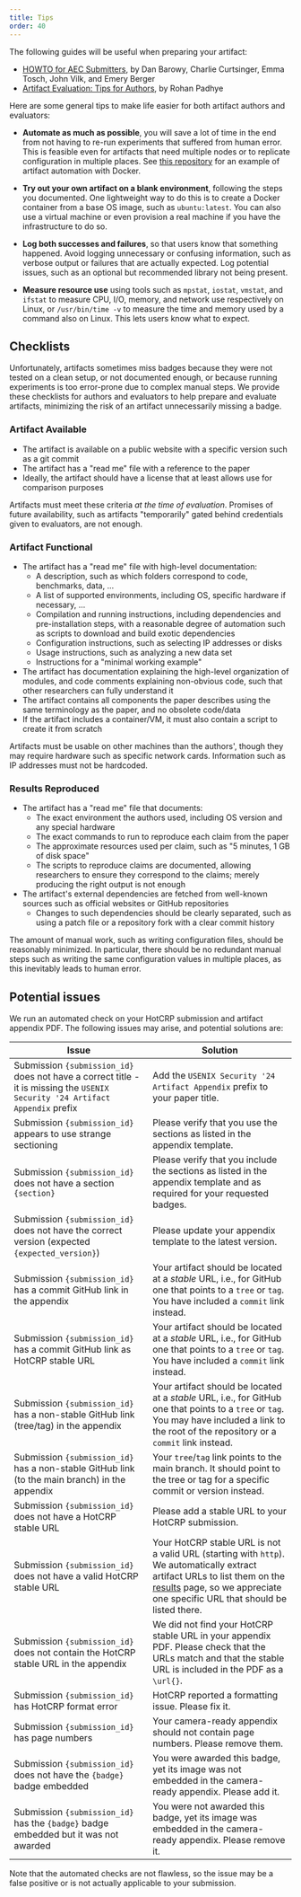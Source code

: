 ```yaml
---
title: Tips
order: 40
---
```


The following guides will be useful when preparing your artifact:
- [HOWTO for AEC Submitters](https://docs.google.com/document/d/1pqzPtLVIvwLwJsZwCb2r7yzWMaifudHe1Xvn42T4CcA/edit),
  by Dan Barowy, Charlie Curtsinger, Emma Tosch, John Vilk, and Emery Berger
- [Artifact Evaluation: Tips for Authors](https://blog.padhye.org/Artifact-Evaluation-Tips-for-Authors/),
  by Rohan Padhye

Here are some general tips to make life easier for both artifact authors and evaluators:

- **Automate as much as possible**, you will save a lot of time in the end from not having to re-run experiments that suffered from human error.
  This is feasible even for artifacts that need multiple nodes or to replicate configuration in multiple places.
  See [this repository](https://github.com/SolalPirelli/docker-artifact-eval) for an example of artifact automation with Docker.

- **Try out your own artifact on a blank environment**, following the steps you documented.
  One lightweight way to do this is to create a Docker container from a base OS image, such as `ubuntu:latest`.
  You can also use a virtual machine or even provision a real machine if you have the infrastructure to do so.

- **Log both successes and failures**, so that users know that something happened.
  Avoid logging unnecessary or confusing information, such as verbose output or failures that are actually expected.
  Log potential issues, such as an optional but recommended library not being present.

- **Measure resource use** using tools such as `mpstat`, `iostat`, `vmstat`, and `ifstat` to measure CPU, I/O, memory, and network use respectively on Linux,
  or `/usr/bin/time -v` to measure the time and memory used by a command also on Linux.
  This lets users know what to expect.

## Checklists

Unfortunately, artifacts sometimes miss badges because they were not tested on a
clean setup, or not documented enough, or because running experiments is too
error-prone due to complex manual steps. We provide these checklists for authors and evaluators
to help prepare and evaluate artifacts, minimizing the
risk of an artifact unnecessarily missing a badge.


### Artifact Available

- The artifact is available on a public website with a specific version such as a git commit
- The artifact has a "read me" file with a reference to the paper
- Ideally, the artifact should have a license that at least allows use for comparison purposes

Artifacts must meet these criteria _at the time of evaluation_.
Promises of future availability, such as artifacts "temporarily" gated behind credentials given to evaluators, are not enough.

### Artifact Functional

- The artifact has a "read me" file with high-level documentation:
  - A description, such as which folders correspond to code, benchmarks, data, ...
  - A list of supported environments, including OS, specific hardware if necessary, ...
  - Compilation and running instructions, including dependencies and pre-installation steps,
    with a reasonable degree of automation such as scripts to download and build exotic dependencies
  - Configuration instructions, such as selecting IP addresses or disks
  - Usage instructions, such as analyzing a new data set
  - Instructions for a "minimal working example"
- The artifact has documentation explaining the high-level organization of modules, and code comments explaining non-obvious code,
  such that other researchers can fully understand it
- The artifact contains all components the paper describes using the same terminology as the paper, and no obsolete code/data
- If the artifact includes a container/VM, it must also contain a script to create it from scratch

Artifacts must be usable on other machines than the authors', though they may require hardware such as specific network cards.
Information such as IP addresses must not be hardcoded.

### Results Reproduced

- The artifact has a "read me" file that documents:
  - The exact environment the authors used, including OS version and any special hardware
  - The exact commands to run to reproduce each claim from the paper
  - The approximate resources used per claim, such as "5 minutes, 1 GB of disk space"
  - The scripts to reproduce claims are documented, allowing researchers to ensure they correspond to the claims;
    merely producing the right output is not enough
- The artifact's external dependencies are fetched from well-known sources such as official websites or GitHub repositories
  - Changes to such dependencies should be clearly separated, such as using a patch file or a repository fork with a clear commit history

The amount of manual work, such as writing configuration files, should be reasonably minimized.
In particular, there should be no redundant manual steps such as writing the same configuration values in multiple places, as this inevitably leads to human error.

## Potential issues

We run an automated check on your HotCRP submission and artifact appendix PDF. The following issues may arise, and potential solutions are:

| Issue | Solution |
|-------|----------|
| Submission `{submission_id}` does not have a correct title - it is missing the `USENIX Security '24 Artifact Appendix` prefix | Add the `USENIX Security '24 Artifact Appendix` prefix to your paper title. |
| Submission `{submission_id}` appears to use strange sectioning | Please verify that you use the sections as listed in the appendix template. |
| Submission `{submission_id}` does not have a section `{section}` | Please verify that you include the sections as listed in the appendix template and as required for your requested badges. |
| Submission `{submission_id}` does not have the correct version (expected `{expected_version}`) | Please update your appendix template to the latest version. | 
| Submission `{submission_id}` has a commit GitHub link in the appendix | Your artifact should be located at a *stable* URL, i.e., for GitHub one that points to a `tree` or `tag`. You have included a `commit` link instead. |
| Submission `{submission_id}` has a commit GitHub link as HotCRP stable URL | Your artifact should be located at a *stable* URL, i.e., for GitHub one that points to a `tree` or `tag`. You have included a `commit` link instead. |
| Submission `{submission_id}` has a non-stable GitHub link (tree/tag) in the appendix | Your artifact should be located at a *stable* URL, i.e., for GitHub one that points to a `tree` or `tag`. You may have included a link to the root of the repository or a `commit` link instead. |
| Submission `{submission_id}` has a non-stable GitHub link (to the main branch) in the appendix | Your `tree`/`tag` link points to the main branch. It should point to the tree or tag for a specific commit or version instead. |
| Submission `{submission_id}` does not have a HotCRP stable URL | Please add a stable URL to your HotCRP submission. | 
| Submission `{submission_id}` does not have a valid HotCRP stable URL | Your HotCRP stable URL is not a valid URL (starting with `http`). We automatically extract artifact URLs to list them on the [results](results) page, so we appreciate one specific URL that should be listed there. |
| Submission `{submission_id}` does not contain the HotCRP stable URL in the appendix | We did not find your HotCRP stable URL in your appendix PDF. Please check that the URLs match and that the stable URL is included in the PDF as a `\url{}`. |
| Submission `{submission_id}` has HotCRP format error | HotCRP reported a formatting issue. Please fix it. |
| Submission `{submission_id}` has page numbers | Your camera-ready appendix should not contain page numbers. Please remove them. |
| Submission `{submission_id}` does not have the `{badge}` badge embedded | You were awarded this badge, yet its image was not embedded in the camera-ready appendix. Please add it. |
| Submission `{submission_id}` has the `{badge}` badge embedded but it was not awarded | You were not awarded this badge, yet its image was embedded in the camera-ready appendix. Please remove it. |

Note that the automated checks are not flawless, so the issue may be a false positive or is not actually applicable to your submission.